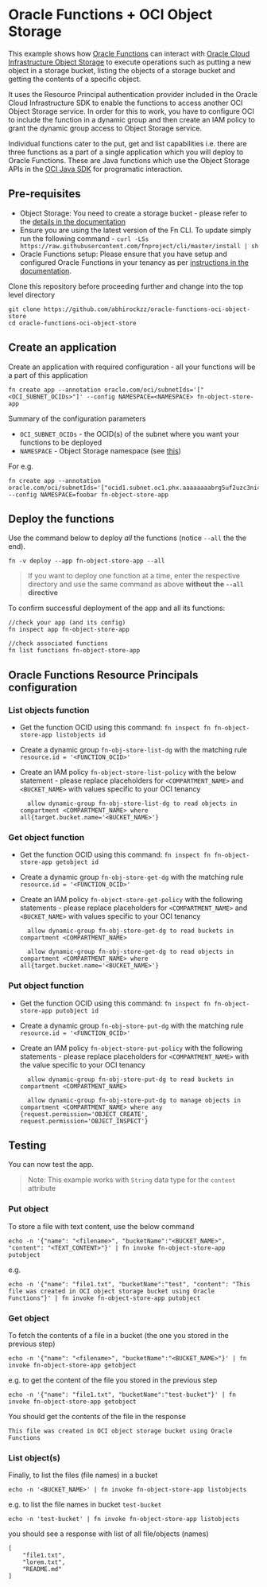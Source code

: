 # Oracle Functions + OCI Object Storage

This example shows how [Oracle Functions](https://docs.cloud.oracle.com/iaas/Content/Functions/Concepts/functionsoverview.htm) can interact with [Oracle Cloud Infrastructure Object Storage](https://docs.cloud.oracle.com/iaas/Content/Object/Concepts/objectstorageoverview.htm) to execute operations such as putting a new object in a storage bucket, listing the objects of a storage bucket and getting the contents of a specific object. 

It uses the Resource Principal authentication provider included in the Oracle Cloud Infrastructure SDK to enable the functions to access another OCI Object Storage service. In order for this to work, you have to configure OCI to include the function in a dynamic group and then create an IAM policy to grant the dynamic group access to Object Storage service.


Individual functions cater to the put, get and list capabilities i.e. there are three functions as a part of a single application which you will deploy to Oracle Functions. These are Java functions which use the Object Storage APIs in the [OCI Java SDK](https://docs.cloud.oracle.com/iaas/Content/API/SDKDocs/javasdk.htm) for programatic interaction.

## Pre-requisites

- Object Storage: You need to create a storage bucket - please refer to the [details in the documentation](https://docs.cloud.oracle.com/iaas/Content/Object/Tasks/managingbuckets.htm?TocPath=Services%7CObject%20Storage%7C_____2)
- Ensure you are using the latest version of the Fn CLI. To update simply run the following command - `curl -LSs https://raw.githubusercontent.com/fnproject/cli/master/install | sh`
- Oracle Functions setup: Please ensure that you have setup and configured Oracle Functions in your tenancy as per [instructions in the documentation](https://docs.cloud.oracle.com/iaas/Content/Functions/Concepts/functionsprerequisites.htm). 

Clone this repository before proceeding further and change into the top level directory

	git clone https://github.com/abhirockzz/oracle-functions-oci-object-store
	cd oracle-functions-oci-object-store

## Create an application

Create an application with required configuration - all your functions will be a part of this application

	fn create app --annotation oracle.com/oci/subnetIds='["<OCI_SUBNET_OCIDs>"]' --config NAMESPACE=<NAMESPACE> fn-object-store-app

Summary of the configuration parameters

- `OCI_SUBNET_OCIDs` - the OCID(s) of the subnet where you want your functions to be deployed
- `NAMESPACE` - Object Storage namespace (see [this](https://docs.cloud.oracle.com/iaas/Content/Object/Tasks/understandingnamespaces.htm))

For e.g.

	fn create app --annotation oracle.com/oci/subnetIds='["ocid1.subnet.oc1.phx.aaaaaaaabrg5uf2uzc3ni4jkz4vhqwprofmlmo2mpumnuddd7iandsfoobar"]' --config NAMESPACE=foobar fn-object-store-app

## Deploy the functions

Use the command below to deploy *all* the functions (notice `--all` the the end).

	fn -v deploy --app fn-object-store-app --all

> If you want to deploy one function at a time, enter the respective directory and use the same command as above **without the `--all` directive**

To confirm successful deployment of the app and all its functions: 

	//check your app (and its config)
	fn inspect app fn-object-store-app

	//check associated functions
	fn list functions fn-object-store-app

## Oracle Functions Resource Principals configuration

### List objects function

- Get the function OCID using this command: `fn inspect fn fn-object-store-app listobjects id`
- Create a dynamic group `fn-obj-store-list-dg` with the matching rule `resource.id = '<FUNCTION_OCID>'`
- Create an IAM policy `fn-object-store-list-policy` with the below statement - please replace placeholders for `<COMPARTMENT_NAME>` and `<BUCKET_NAME>` with values specific to your OCI tenancy

		allow dynamic-group fn-obj-store-list-dg to read objects in compartment <COMPARTMENT_NAME> where all{target.bucket.name='<BUCKET_NAME>'}

### Get object function

- Get the function OCID using this command: `fn inspect fn fn-object-store-app getobject id`
- Create a dynamic group `fn-obj-store-get-dg` with the matching rule `resource.id = '<FUNCTION_OCID>'`
- Create an IAM policy `fn-object-store-get-policy` with the following statements - please replace placeholders for `<COMPARTMENT_NAME>` and `<BUCKET_NAME>` with values specific to your OCI tenancy

		allow dynamic-group fn-obj-store-get-dg to read buckets in compartment <COMPARTMENT_NAME>
	
		allow dynamic-group fn-obj-store-get-dg to read objects in compartment <COMPARTMENT_NAME> where all{target.bucket.name='<BUCKET_NAME>'}

### Put object function

- Get the function OCID using this command: `fn inspect fn fn-object-store-app putobject id`
- Create a dynamic group `fn-obj-store-put-dg` with the matching rule `resource.id = '<FUNCTION_OCID>'`
- Create an IAM policy `fn-object-store-put-policy` with the following statements - please replace placeholders for `<COMPARTMENT_NAME>` with the value specific to your OCI tenancy

		allow dynamic-group fn-obj-store-put-dg to read buckets in compartment <COMPARTMENT_NAME> 

		allow dynamic-group fn-obj-store-put-dg to manage objects in compartment <COMPARTMENT_NAME> where any {request.permission='OBJECT_CREATE', request.permission='OBJECT_INSPECT'}

## Testing

You can now test the app.

> Note: This example works with `String` data type for the `content` attribute

### Put object

To store a file with text content, use the below command

	echo -n '{"name": "<filename>", "bucketName":"<BUCKET_NAME>", "content": "<TEXT_CONTENT>"}' | fn invoke fn-object-store-app putobject

e.g.

	echo -n '{"name": "file1.txt", "bucketName":"test", "content": "This file was created in OCI object storage bucket using Oracle Functions"}' | fn invoke fn-object-store-app putobject

### Get object

To fetch the contents of a file in a bucket (the one you stored in the previous step)

	echo -n '{"name": "<filename>", "bucketName":"<BUCKET_NAME>"}' | fn invoke fn-object-store-app getobject

e.g. to get the content of the file you stored in the previous step

	echo -n '{"name": "file1.txt", "bucketName":"test-bucket"}' | fn invoke fn-object-store-app getobject

You should get the contents of the file in the response

	This file was created in OCI object storage bucket using Oracle Functions

### List object(s)
	
Finally, to list the files (file names) in a bucket

	echo -n '<BUCKET_NAME>' | fn invoke fn-object-store-app listobjects

e.g. to list the file names in bucket `test-bucket` 

	echo -n 'test-bucket' | fn invoke fn-object-store-app listobjects

you should see a response with list of all file/objects (names)

	[
	    "file1.txt",
	    "lorem.txt",
	    "README.md"
	]

